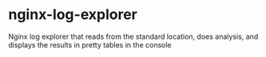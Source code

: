 # nginx-log-explorer
Nginx log explorer that reads from the standard location, does analysis, and displays the results in pretty tables in the console
